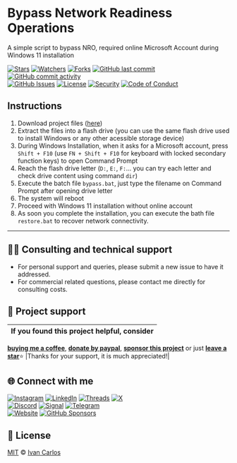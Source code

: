 # Bypass Network Readiness Operations
A simple script to bypass NRO, required online Microsoft Account during Windows 11 installation

<!-- buttons -->
[![Stars](https://img.shields.io/github/stars/ivancarlosti/.github?label=⭐%20Stars&color=gold&style=flat)](https://github.com/ivancarlosti/.github/stargazers)
[![Watchers](https://img.shields.io/github/watchers/ivancarlosti/.github?label=Watchers&style=flat&color=red)](https://github.com/sponsors/ivancarlosti)
[![Forks](https://img.shields.io/github/forks/ivancarlosti/.github?label=Forks&style=flat&color=ff69b4)](https://github.com/sponsors/ivancarlosti)
[![GitHub last commit](https://img.shields.io/github/last-commit/ivancarlosti/.github?label=Last%20Commit)](https://github.com/ivancarlosti/.github/commits)
[![GitHub commit activity](https://img.shields.io/github/commit-activity/m/ivancarlosti/.github?label=Activity)](https://github.com/ivancarlosti/.github/pulse)  
[![GitHub Issues](https://img.shields.io/github/issues/ivancarlosti/.github?label=Issues&color=orange)](https://github.com/ivancarlosti/.github/issues)
[![License](https://img.shields.io/github/license/ivancarlosti/.github?label=License)](LICENSE)
[![Security](https://img.shields.io/badge/Security-View%20Here-purple)](https://github.com/ivancarlosti/.github/security)
[![Code of Conduct](https://img.shields.io/badge/Code%20of%20Conduct-2.1-4baaaa)](https://github.com/ivancarlosti/.github?tab=coc-ov-file)
<!-- endbuttons -->

## Instructions
1. Download project files ([here](https://github.com/ivancarlosti/bypassnro/zipball/master))
2. Extract the files into a flash drive (you can use the same flash drive used to install Windows or any other acessible storage device)
3. During Windows Installation, when it asks for a Microsoft account, press `Shift + F10` (use `FN + Shift + F10` for keyboard with locked secondary function keys) to open Command Prompt
4. Reach the flash drive letter (`D:`, `E:`, `F:`... you can try each letter and check drive content using command `dir`)
5. Execute the batch file `bypass.bat`, just type the filename on Command Prompt after opening drive letter
6. The system will reboot
7. Proceed with Windows 11 installation without online account
8. As soon you complete the installation, you can execute the bath file `restore.bat` to recover network connectivity.

<!-- footer -->
---

## 🧑‍💻 Consulting and technical support
* For personal support and queries, please submit a new issue to have it addressed.
* For commercial related questions, please contact me directly for consulting costs. 

## 🩷 Project support
| If you found this project helpful, consider |
| :---: |
[**buying me a coffee**][buymeacoffee], [**donate by paypal**][paypal], [**sponsor this project**][sponsor] or just [**leave a star**](../..)⭐
|Thanks for your support, it is much appreciated!|

## 🌐 Connect with me
[![Instagram](https://img.shields.io/badge/Instagram-@ivancarlos-E4405F)](https://instagram.com/ivancarlos)
[![LinkedIn](https://img.shields.io/badge/LinkedIn-@ivancarlos-0077B5)](https://www.linkedin.com/in/ivancarlos)
[![Threads](https://img.shields.io/badge/Threads-@ivancarlos-808080)](https://threads.net/@ivancarlos)
[![X](https://img.shields.io/badge/X-@ivancarlos-000000)](https://x.com/ivancarlos)  
[![Discord](https://img.shields.io/badge/Discord-@ivancarlos.me-5865F2)](https://discord.com/users/ivancarlos.me)
[![Signal](https://img.shields.io/badge/Signal-@ivancarlos.01-2592E9)](https://icc.gg/-signal)
[![Telegram](https://img.shields.io/badge/Telegram-@ivancarlos-26A5E4)](https://t.me/ivancarlos)  
[![Website](https://img.shields.io/badge/Website-ivancarlos.me-FF6B6B)](https://ivancarlos.me)
[![GitHub Sponsors](https://img.shields.io/github/sponsors/ivancarlosti?label=GitHub%20Sponsors&color=ffc0cb)][sponsor]

## 📃 License
[MIT](LICENSE) © [Ivan Carlos][ivancarlos]

[cc]: https://docs.github.com/en/communities/setting-up-your-project-for-healthy-contributions/adding-a-code-of-conduct-to-your-project
[contributing]: https://docs.github.com/en/articles/setting-guidelines-for-repository-contributors
[security]: https://docs.github.com/en/code-security/getting-started/adding-a-security-policy-to-your-repository
[support]: https://docs.github.com/en/articles/adding-support-resources-to-your-project
[it]: https://docs.github.com/en/communities/using-templates-to-encourage-useful-issues-and-pull-requests/configuring-issue-templates-for-your-repository#configuring-the-template-chooser
[prt]: https://docs.github.com/en/communities/using-templates-to-encourage-useful-issues-and-pull-requests/creating-a-pull-request-template-for-your-repository
[funding]: https://docs.github.com/en/articles/displaying-a-sponsor-button-in-your-repository
[ivancarlos]: https://ivancarlos.me
[buymeacoffee]: https://www.buymeacoffee.com/ivancarlos
[paypal]: https://icc.gg/donate
[sponsor]: https://github.com/sponsors/ivancarlosti
